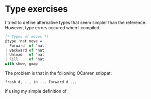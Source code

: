 # Type exercises

I tried to define alternative types that seem simpler than the reference. However,
type errors occured when I compiled.

```ocaml
(* Types of moves *)
@type 'nat move =
  Forward  of 'nat
| Backward of 'nat
| Unload   of 'nat
| Fill     of 'nat
with show, gmap
```

The problem is that
in the following OCanren snippet:

`fresh d, .., in ... Forward d ...`

if using my simple definition of 